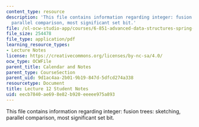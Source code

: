 ```yaml
---
content_type: resource
description: 'This file contains information regarding integer: fusion trees: sketching,
  parallel comparison, most significant set bit.'
file: /ol-ocw-studio-app/courses/6-851-advanced-data-structures-spring-2012/eecb7840ae698e82b920eeeee975a893_MIT6_851S12_L12.pdf
file_size: 254478
file_type: application/pdf
learning_resource_types:
- Lecture Notes
license: https://creativecommons.org/licenses/by-nc-sa/4.0/
ocw_type: OCWFile
parent_title: Calendar and Notes
parent_type: CourseSection
parent_uid: 9d1ac4aa-2b01-9b19-847d-5dfcd274a338
resourcetype: Document
title: Lecture 12 Student Notes
uid: eecb7840-ae69-8e82-b920-eeeee975a893
---
```

This file contains information regarding integer: fusion trees: sketching, parallel comparison, most significant set bit.